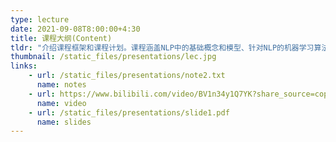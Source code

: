 ```yaml
---
type: lecture
date: 2021-09-08T8:00:00+4:30
title: 课程大纲(Content)
tldr: "介绍课程框架和课程计划。课程涵盖NLP中的基础概念和模型、针对NLP的机器学习算法以及NLP中的神经网络模型"
thumbnail: /static_files/presentations/lec.jpg
links: 
    - url: /static_files/presentations/note2.txt
      name: notes
    - url: https://www.bilibili.com/video/BV1n34y1Q7YK?share_source=copy_web
      name: video
    - url: /static_files/presentations/slide1.pdf
      name: slides
---
```

